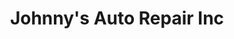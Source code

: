 ---
title: "Johnny's Auto Repair Inc"
url: /stanfordville/johnnys-auto-repair-inc/
shop: car repair
---